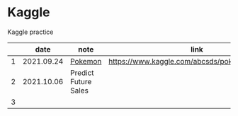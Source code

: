# Kaggle
Kaggle practice


|   |    date    | note  |                     link                    |
|---|:----------:|------|-------------------------------------------|
| 1 | 2021.09.24 | [Pokemon](Pokemon/)     | https://www.kaggle.com/abcsds/pokemon/version/2|
| 2 | 2021.10.06  | Predict Future Sales  |  |https://www.kaggle.com/c/competitive-data-science-predict-future-sales
| 3 |            |               |                                             |
